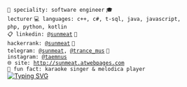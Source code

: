 <code>👷 speciality: software engineer</code>
<code>🎓 lecturer</code>
<code>💻 languages: c++, c#, t-sql, java, javascript, php, python, kotlin</code><br>
<code>📋 linkedin: [@sunmeat](https://www.linkedin.com/in/sunmeat)</code>
<code>💅 hackerrank: [@sunmeat](https://www.hackerrank.com/sunmeat)</code>
<code>📱 telegram: [@sunmeat](https://t.me/sunmeat), [@trance_mus](https://t.me/trance_mus)</code>
<code>📸 instagram: [@taemnus](https://www.instagram.com/taemnus/)</code><br>
<code>🌐 site: http://sunmeat.atwebpages.com</code><br>
<code>🎤 fun fact: karaoke singer & melodica player</code><br>
[![Typing SVG](https://readme-typing-svg.herokuapp.com?font=Macondo&color=5BB0F7&lines=roses+are+red;violets+are+blue;unexpected+'%7B';on+line+32)](https://git.io/typing-svg)
